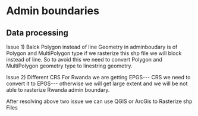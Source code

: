 # Admin boundaries
## Data processing

Issue 1) Balck Polygon instead of line
Geometry in adminboudary is of Polygon and MultiPolygon type if we rasterize this shp file we will block instead of line.
So to avoid this we need to convert Polygon and MultiPolygon geometry type to linestring geometry.

Issue 2) Different CRS
For Rwanda we are getting EPGS--- CRS we need to convert it to EPGS--- otherwise we will get large extent and we will be not able to rasterize Rwanda admin boundary.

After resolving above two issue we can use  QGIS or ArcGis to Rasterize shp Files
